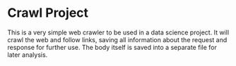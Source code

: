 # Crawl Project

This is a very simple web crawler to be used in a data science project.
It will crawl the web and follow links, saving all information about the request and 
response for further use. The body itself is saved into a separate file for later 
analysis.

